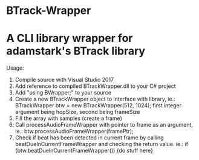 # BTrack-Wrapper
A CLI library wrapper for adamstark's BTrack library
====================================================

Usage:

1. Compile source with Visual Studio 2017
2. Add reference to compiled BTrackWrapper.dll to your C# project
3. Add "using BWrapper;" to your source
4. Create a new BTrackWrapper object to interface with library,
ie.: BTrackWrapper btw = new BTrackWrapper(512, 1024); first integer argument being hopSize, second being frameSize
5. Fill the array with samples (create a frame)
6. Call processAudioFrameWrapper with pointer to frame as an argument,
ie.: btw.processAudioFrameWrapper(framePtr);
7. Check if beat has been detected in current frame by calling beatDueInCurrentFrameWrapper and checking the return value.
ie.: if (btw.beatDueInCurrentFrameWrapper()) {do stuff here} 